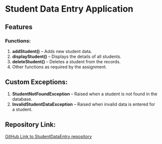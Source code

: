 # Student Data Entry Application

## Features

### Functions:
1. **addStudent()** – Adds new student data.
2. **displayStudent()** – Displays the details of all students.
3. **deleteStudent()** – Deletes a student from the records.
4. Other functions as required by the assignment.

## Custom Exceptions:
1. **StudentNotFoundException** – Raised when a student is not found in the database.
2. **InvalidStudentDataException** – Raised when invalid data is entered for a student.

## Repository Link:
[GitHub Link to StudentDataEntry repository](https://github.com/your-username/StudentDataEntry)

